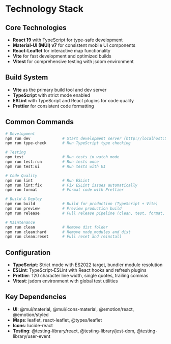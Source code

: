 # Technology Stack

## Core Technologies

- **React 19** with TypeScript for type-safe development
- **Material-UI (MUI) v7** for consistent mobile UI components
- **React-Leaflet** for interactive map functionality
- **Vite** for fast development and optimized builds
- **Vitest** for comprehensive testing with jsdom environment

## Build System

- **Vite** as the primary build tool and dev server
- **TypeScript** with strict mode enabled
- **ESLint** with TypeScript and React plugins for code quality
- **Prettier** for consistent code formatting

## Common Commands

```bash
# Development
npm run dev              # Start development server (http://localhost:5173)
npm run type-check       # Run TypeScript type checking

# Testing
npm test                 # Run tests in watch mode
npm run test:run         # Run tests once
npm run test:ui          # Run tests with UI

# Code Quality
npm run lint             # Run ESLint
npm run lint:fix         # Fix ESLint issues automatically
npm run format           # Format code with Prettier

# Build & Deploy
npm run build            # Build for production (TypeScript + Vite)
npm run preview          # Preview production build
npm run release          # Full release pipeline (clean, test, format, lint, build)

# Maintenance
npm run clean            # Remove dist folder
npm run clean:hard       # Remove node_modules and dist
npm run clean:reset      # Full reset and reinstall
```

## Configuration

- **TypeScript**: Strict mode with ES2022 target, bundler module resolution
- **ESLint**: TypeScript-ESLint with React hooks and refresh plugins
- **Prettier**: 120 character line width, single quotes, trailing commas
- **Vitest**: jsdom environment with global test utilities

## Key Dependencies

- **UI**: @mui/material, @mui/icons-material, @emotion/react, @emotion/styled
- **Maps**: leaflet, react-leaflet, @types/leaflet
- **Icons**: lucide-react
- **Testing**: @testing-library/react, @testing-library/jest-dom, @testing-library/user-event